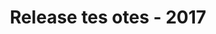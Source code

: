 ﻿---
title: Release tes otes - 2017
type: docs
weight: 40
url: /ar/net/release-notes-2017/
description: Tانه الافراج عن الملاحظات من Aspose.3D صدر في 2017.
---
